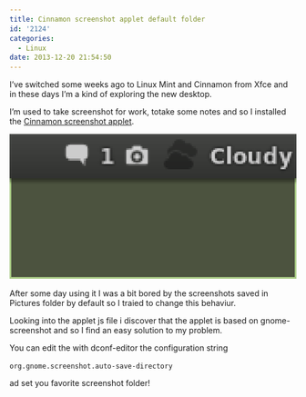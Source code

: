 ```yaml
---
title: Cinnamon screenshot applet default folder
id: '2124'
categories:
  - Linux
date: 2013-12-20 21:54:50
---
```


I’ve switched some weeks ago to Linux Mint and Cinnamon from Xfce and in these days I’m a kind of exploring the new desktop.

I’m used to take screenshot for work, totake some notes and so I installed the [Cinnamon screenshot applet](http://cinnamon-spices.linuxmint.com/applets/view/35 "screenshot applet").

![image](/images/2021/08/screenshot-from-2013-12-20-195253.png)

After some day using it I was a bit bored by the screenshots saved in Pictures folder by default so I traied to change this behaviur.

Looking into the applet js file i discover that the applet is based on gnome-screenshot and so I find an easy solution to my problem.

You can edit the with dconf-editor the configuration string

`org.gnome.screenshot.auto-save-directory`

ad set you favorite screenshot folder!

